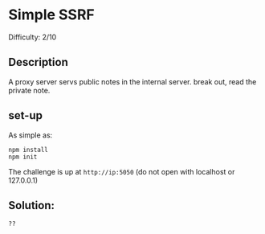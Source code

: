 # Simple SSRF
Difficulty: 2/10

## Description
A proxy server servs public notes in the internal server. break out, read the private note.

## set-up
As simple as:
```
npm install
npm init
```
The challenge is up at `http://ip:5050` (do not open with localhost or 127.0.0.1)
## Solution:
```
??
```
